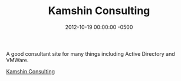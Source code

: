 ﻿---
title:  Kamshin Consulting
date:   2012-10-19 00:00:00 -0500
categories: IT
---

A good consultant site for many things including Active Directory and VMWare.

<a href="http://www.kamshin.com/">Kamshin Consulting</a>

